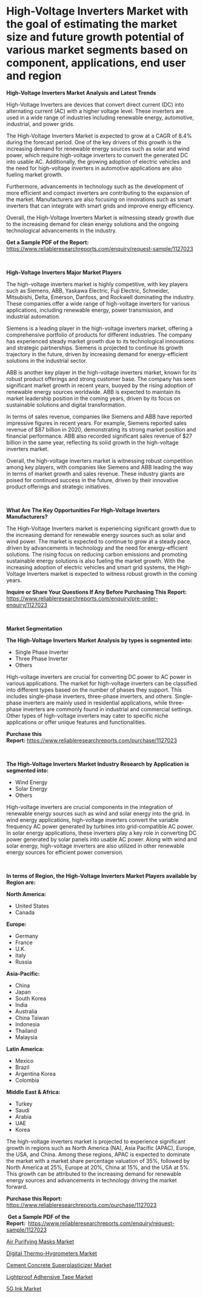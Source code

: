 <p><h1>High-Voltage Inverters Market with the goal of estimating the market size and future growth potential of various market segments based on component, applications, end user and region</h1></p><p><strong>High-Voltage Inverters Market Analysis and Latest Trends</strong></p>
<p><p>High-Voltage Inverters are devices that convert direct current (DC) into alternating current (AC) with a higher voltage level. These inverters are used in a wide range of industries including renewable energy, automotive, industrial, and power grids.</p><p>The High-Voltage Inverters Market is expected to grow at a CAGR of 8.4% during the forecast period. One of the key drivers of this growth is the increasing demand for renewable energy sources such as solar and wind power, which require high-voltage inverters to convert the generated DC into usable AC. Additionally, the growing adoption of electric vehicles and the need for high-voltage inverters in automotive applications are also fueling market growth.</p><p>Furthermore, advancements in technology such as the development of more efficient and compact inverters are contributing to the expansion of the market. Manufacturers are also focusing on innovations such as smart inverters that can integrate with smart grids and improve energy efficiency.</p><p>Overall, the High-Voltage Inverters Market is witnessing steady growth due to the increasing demand for clean energy solutions and the ongoing technological advancements in the industry.</p></p>
<p><strong>Get a Sample PDF of the Report:&nbsp;</strong> <a href="https://www.reliableresearchreports.com/enquiry/request-sample/1127023">https://www.reliableresearchreports.com/enquiry/request-sample/1127023</a></p>
<p>&nbsp;</p>
<p><strong>High-Voltage Inverters Major Market Players</strong></p>
<p><p>The high-voltage inverters market is highly competitive, with key players such as Siemens, ABB, Yaskawa Electric, Fuji Electric, Schneider, Mitsubishi, Delta, Emerson, Danfoss, and Rockwell dominating the industry. These companies offer a wide range of high-voltage inverters for various applications, including renewable energy, power transmission, and industrial automation.</p><p>Siemens is a leading player in the high-voltage inverters market, offering a comprehensive portfolio of products for different industries. The company has experienced steady market growth due to its technological innovations and strategic partnerships. Siemens is projected to continue its growth trajectory in the future, driven by increasing demand for energy-efficient solutions in the industrial sector.</p><p>ABB is another key player in the high-voltage inverters market, known for its robust product offerings and strong customer base. The company has seen significant market growth in recent years, buoyed by the rising adoption of renewable energy sources worldwide. ABB is expected to maintain its market leadership position in the coming years, driven by its focus on sustainable solutions and digital transformation.</p><p>In terms of sales revenue, companies like Siemens and ABB have reported impressive figures in recent years. For example, Siemens reported sales revenue of $87 billion in 2020, demonstrating its strong market position and financial performance. ABB also recorded significant sales revenue of $27 billion in the same year, reflecting its solid growth in the high-voltage inverters market.</p><p>Overall, the high-voltage inverters market is witnessing robust competition among key players, with companies like Siemens and ABB leading the way in terms of market growth and sales revenue. These industry giants are poised for continued success in the future, driven by their innovative product offerings and strategic initiatives.</p></p>
<p>&nbsp;</p>
<p><strong>What Are The Key Opportunities For High-Voltage Inverters Manufacturers?</strong></p>
<p><p>The High-Voltage Inverters market is experiencing significant growth due to the increasing demand for renewable energy sources such as solar and wind power. The market is expected to continue to grow at a steady pace, driven by advancements in technology and the need for energy-efficient solutions. The rising focus on reducing carbon emissions and promoting sustainable energy solutions is also fueling the market growth. With the increasing adoption of electric vehicles and smart grid systems, the High-Voltage Inverters market is expected to witness robust growth in the coming years.</p></p>
<p><strong>Inquire or Share Your Questions If Any Before Purchasing This Report:</strong> <a href="https://www.reliableresearchreports.com/enquiry/pre-order-enquiry/1127023">https://www.reliableresearchreports.com/enquiry/pre-order-enquiry/1127023</a></p>
<p>&nbsp;</p>
<p><strong>Market Segmentation</strong></p>
<p><strong>The High-Voltage Inverters Market Analysis by types is segmented into:</strong></p>
<p><ul><li>Single Phase Inverter</li><li>Three Phase Inverter</li><li>Others</li></ul></p>
<p><p>High-voltage inverters are crucial for converting DC power to AC power in various applications. The market for high-voltage inverters can be classified into different types based on the number of phases they support. This includes single-phase inverters, three-phase inverters, and others. Single-phase inverters are mainly used in residential applications, while three-phase inverters are commonly found in industrial and commercial settings. Other types of high-voltage inverters may cater to specific niche applications or offer unique features and functionalities.</p></p>
<p><strong>Purchase this Report:&nbsp;</strong><a href="https://www.reliableresearchreports.com/purchase/1127023">https://www.reliableresearchreports.com/purchase/1127023</a></p>
<p>&nbsp;</p>
<p><strong>The High-Voltage Inverters Market Industry Research by Application is segmented into:</strong></p>
<p><ul><li>Wind Energy</li><li>Solar Energy</li><li>Others</li></ul></p>
<p><p>High-voltage inverters are crucial components in the integration of renewable energy sources such as wind and solar energy into the grid. In wind energy applications, high-voltage inverters convert the variable frequency AC power generated by turbines into grid-compatible AC power. In solar energy applications, these inverters play a key role in converting DC power generated by solar panels into usable AC power. Along with wind and solar energy, high-voltage inverters are also utilized in other renewable energy sources for efficient power conversion.</p></p>
<p>&nbsp;</p>
<p><strong>In terms of Region, the High-Voltage Inverters Market Players available by Region are:</strong></p>
<p>
    <p> <strong> North America: </strong>
        <ul>
            <li>United States</li>
            <li>Canada</li>
        </ul>
        </p> 
    <p> <strong> Europe: </strong>
        <ul>
            <li>Germany</li>
            <li>France</li>
            <li>U.K.</li>
            <li>Italy</li>
            <li>Russia</li>
        </ul>
        </p> 
    <p> <strong> Asia-Pacific: </strong>
        <ul>
            <li>China</li>
            <li>Japan</li>
            <li>South Korea</li>
            <li>India</li>
            <li>Australia</li>
            <li>China Taiwan</li>
            <li>Indonesia</li>
            <li>Thailand</li>
            <li>Malaysia</li>
        </ul>
        </p> 
    <p> <strong> Latin America: </strong>
        <ul>
            <li>Mexico</li>
            <li>Brazil</li>
            <li>Argentina Korea</li>
            <li>Colombia</li>
        </ul>
        </p> 
    <p> <strong> Middle East & Africa: </strong>
        <ul>
            <li>Turkey</li>
            <li>Saudi</li>
            <li>Arabia</li>
            <li>UAE</li>
            <li>Korea</li>
        </ul>
    </p>
    </p>
<p><p>The high-voltage inverters market is projected to experience significant growth in regions such as North America (NA), Asia Pacific (APAC), Europe, the USA, and China. Among these regions, APAC is expected to dominate the market with a market share percentage valuation of 35%, followed by North America at 25%, Europe at 20%, China at 15%, and the USA at 5%. This growth can be attributed to the increasing demand for renewable energy sources and advancements in technology driving the market forward.</p></p>
<p><strong>Purchase this Report: </strong><a href="https://www.reliableresearchreports.com/purchase/1127023">https://www.reliableresearchreports.com/purchase/1127023</a></p>
<p>&nbsp;<strong>Get a Sample PDF of the Report:&nbsp;&nbsp;</strong><a href="https://www.reliableresearchreports.com/enquiry/request-sample/1127023">https://www.reliableresearchreports.com/enquiry/request-sample/1127023</a></p>
<p><strong></strong></p>
<p><p><a href="https://shimmer-gardenia-37a.notion.site/Air-Purifying-Masks-Market-Size-Growing-and-Forecasted-for-period-from-2024-2031-and-provides-comp-1b5377e3ae2842daa412125650c4ddb3">Air Purifying Masks Market</a></p><p><a href="https://github.com/josesg55/Market-Research-Report-List-1/blob/main/digital-thermo-hygrometers-market.md">Digital Thermo-Hygrometers Market</a></p><p><a href="https://issuu.com/reportprime-2/docs/cement-concrete-superplasticizer-market-size-2030.">Cement Concrete Superplasticizer Market</a></p><p><a href="https://issuu.com/reportprime-2/docs/lightproof-adhensive-tape-market-size-2030.pptx">Lightproof Adhensive Tape Market</a></p><p><a href="https://view.publitas.com/reportprime-1/5g-ink-market-size-furnishes-valuable-information-encompassing-market-share-market-trends-and-projections-spanning-from-2024-to-2031/">5G Ink Market</a></p></p>